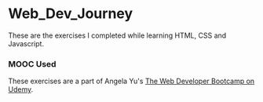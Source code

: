 # Web_Dev_Journey
 These are the exercises I completed while learning HTML, CSS and Javascript.
### MOOC Used
 These exercises are a part of Angela Yu's [The Web Developer Bootcamp on Udemy](https://www.udemy.com/share/101qYw3@zi0P5nYInbzR48rwzrbwsuTnVNp4KUoofnx8CQzu0n0uKtToX9GYEPUPwkUSdXyVBg==/).
